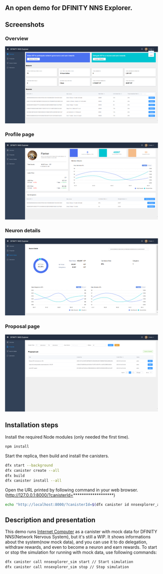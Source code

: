 ## An open demo for DFINITY NNS Explorer.

## Screenshots

### Overview

![Screenshots](screenshots/screenshot1.png)

### Profile page

![Screenshots](screenshots/screenshot2.png)

### Neuron details

![Screenshots](screenshots/screenshot3.png)

### Proposal page

![Screenshots](screenshots/screenshot4.png)

## Installation steps

Install the required Node modules (only needed the first time).

```bash
npm install
```

Start the replica, then build and install the canisters.

```bash
dfx start --background
dfx canister create --all
dfx build
dfx canister install --all
```

Open the URL printed by following command in your web browser. (http://127.0.0.1:8000/?canisterId=*******************)

```bash
echo "http://localhost:8000/?canisterId=$(dfx canister id nnsexplorer_assets)"
```

## Description and presentation

This demo runs [Internet Computer] as a canister with mock data for DFINITY NNS(Network Nervous System), but it's still a WIP. It shows informations about the system(now mock data), and you can use it to do delegation, withdraw rewards, and even to become a neuron and earn rewards. To start or stop the simulation for running with mock data, use following commands:

```bash
dfx canister call nnsexplorer_sim start // Start simulation
dfx canister call nnsexplorer_sim stop // Stop simulation
```

[Internet Computer]: https://dfinity.org/